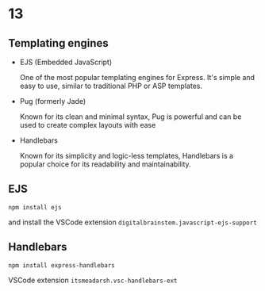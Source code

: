 # 13

## Templating engines

- EJS (Embedded JavaScript)
    
    One of the most popular templating engines for Express. It's simple and easy to use, similar to traditional PHP or ASP templates.

- Pug (formerly Jade)

    Known for its clean and minimal syntax, Pug is powerful and can be used to create complex layouts with ease

- Handlebars
    
    Known for its simplicity and logic-less templates, Handlebars is a popular choice for its readability and maintainability.

## EJS

`npm install ejs`

and install the VSCode extension `digitalbrainstem.javascript-ejs-support`

## Handlebars

`npm install express-handlebars`

VSCode extension `itsmeadarsh.vsc-handlebars-ext`